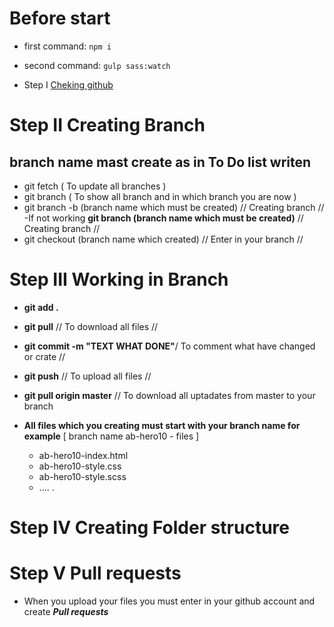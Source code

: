 # Before start

- first command: `npm i`
- second command: `gulp sass:watch`

- Step I [Cheking github](documentation/checking-github.md)

# Step II Creating Branch

## **branch name mast create as in To Do list writen**

- git fetch ( To update all branches )
- git branch ( To show all branch and in which branch you are now )
- git branch -b (branch name which must be created) // Creating branch // -If not working **git branch (branch name which must be created)** // Creating branch //
- git checkout (branch name which created) // Enter in your branch //

# Step III Working in Branch

- **git add .**
- **git pull** // To download all files //
- **git commit -m "TEXT WHAT DONE"**/ To comment what have changed or crate //

- **git push** // To upload all files //

- **git pull origin master** // To download all uptadates from master to your branch

- **All files which you creating must start with your branch name for example** [ branch name ab-hero10 - files ]

  - ab-hero10-index.html
  - ab-hero10-style.css
  - ab-hero10-style.scss
  - .... .

# Step IV Creating Folder structure

# Step V Pull requests

- When you upload your files you must enter in your github account and create **_Pull requests_**
